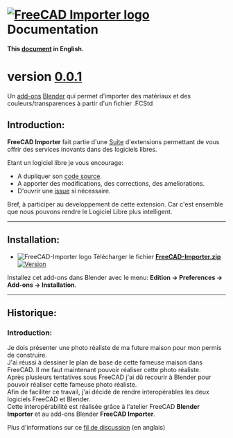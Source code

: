 <!--
╔════════════════════════════════════════════════════════════════════════════════════╗
║                                                                                    ║
║   Copyright (c) 2020 https://prrvchr.github.io                                     ║
║                                                                                    ║
║   Permission is hereby granted, free of charge, to any person obtaining            ║
║   a copy of this software and associated documentation files (the "Software"),     ║
║   to deal in the Software without restriction, including without limitation        ║
║   the rights to use, copy, modify, merge, publish, distribute, sublicense,         ║
║   and/or sell copies of the Software, and to permit persons to whom the Software   ║
║   is furnished to do so, subject to the following conditions:                      ║
║                                                                                    ║
║   The above copyright notice and this permission notice shall be included in       ║
║   all copies or substantial portions of the Software.                              ║
║                                                                                    ║
║   THE SOFTWARE IS PROVIDED "AS IS", WITHOUT WARRANTY OF ANY KIND,                  ║
║   EXPRESS OR IMPLIED, INCLUDING BUT NOT LIMITED TO THE WARRANTIES                  ║
║   OF MERCHANTABILITY, FITNESS FOR A PARTICULAR PURPOSE AND NONINFRINGEMENT.        ║
║   IN NO EVENT SHALL THE AUTHORS OR COPYRIGHT HOLDERS BE LIABLE FOR ANY             ║
║   CLAIM, DAMAGES OR OTHER LIABILITY, WHETHER IN AN ACTION OF CONTRACT,             ║
║   TORT OR OTHERWISE, ARISING FROM, OUT OF OR IN CONNECTION WITH THE SOFTWARE       ║
║   OR THE USE OR OTHER DEALINGS IN THE SOFTWARE.                                    ║
║                                                                                    ║
╚════════════════════════════════════════════════════════════════════════════════════╝
-->
# [![FreeCAD Importer logo][1]][2] Documentation

**This [document][3] in English.**

# version [0.0.1][4]

Un [add-ons][5] [Blender][6] qui permet d'importer des matériaux et des couleurs/transparences à partir d'un fichier .FCStd

## Introduction:

**FreeCAD Importer** fait partie d'une [Suite][7] d'extensions permettant de vous offrir des services inovants dans des logiciels libres.  

Etant un logiciel libre je vous encourage:
- A dupliquer son [code source][8].
- A apporter des modifications, des corrections, des ameliorations.
- D'ouvrir une [issue][9] si nécessaire.

Bref, à participer au developpement de cette extension.
Car c'est ensemble que nous pouvons rendre le Logiciel Libre plus intelligent.

___

## Installation:

- ![FreeCAD-Importer logo][10] Télécharger le fichier **[FreeCAD-Importer.zip][11]** [![Version][12]][11]

Installez cet add-ons dans Blender avec le menu: **Edition -> Preferences -> Add-ons -> Installation**.

___


## Historique:

### Introduction:

Je dois présenter une photo réaliste de ma future maison pour mon permis de construire.  
J'ai réussi à dessiner le plan de base de cette fameuse maison dans FreeCAD. Il me faut maintenant pouvoir réaliser cette photo réaliste.  
Après plusieurs tentatives sous FreeCAD j'ai dû recourir à Blender pour pouvoir réaliser cette fameuse photo réaliste.  
Afin de faciliter ce travail, j'ai décidé de rendre interopérables les deux logiciels FreeCAD et Blender.  
Cette interopérabilité est réalisée grâce à l'atelier FreeCAD **Blender Importer** et au add-ons Blender **FreeCAD Importer**.

Plus d'informations sur ce [fil de discussion][13] (en anglais)

[1]: <https://prrvchr.github.io/FreeCAD-Importer/img/freecad-importer.svg#collapse>
[2]: <https://prrvchr.github.io/FreeCAD-Importer/README_fr>
[3]: <https://prrvchr.github.io/FreeCAD-Importer/>
[4]: <https://prrvchr.github.io/FreeCAD-Importer/#historique>
[5]: <https://docs.blender.org/manual/fr/dev/editors/preferences/addons.html>
[6]: <https://www.blender.org>
[7]: <https://prrvchr.github.io/README_fr>
[8]: <https://github.com/prrvchr/FreeCAD-Importer>
[9]: <https://github.com/prrvchr/FreeCAD-Importer/issues/new>
[10]: <https://prrvchr.github.io/FreeCAD-Importer/img/freecad.svg#middle>
[11]: <https://github.com/prrvchr/FreeCAD-Importer/releases/latest/download/FreeCAD-Importer.zip>
[12]: <https://img.shields.io/github/downloads/prrvchr/FreeCAD-Importer/latest/total?label=v0.0.1#right>
[13]: <https://forum.freecad.org/viewtopic.php?t=83135>
